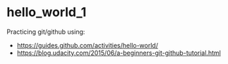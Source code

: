 # hello_world_1

Practicing git/github using:
* https://guides.github.com/activities/hello-world/
* https://blog.udacity.com/2015/06/a-beginners-git-github-tutorial.html
